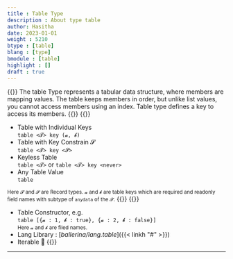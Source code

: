 ```yaml
---
title : Table Type
description : About type table
author: Hasitha
date: 2023-01-01
weight : 5210
btype : [table]
blang : [type]
bmodule : [table]
highlight : []
draft : true
---
```

{{<md class="summary">}} 
The table Type represents a tabular data structure, where members are mapping values. The table keeps members in order, but unlike list values, you cannot access members using an index. Table type defines a key to access its members. 
{{</md>}}
{{<md class="syntax">}}
* Table with Individual Keys <br> `table <𝓣> key (𝓪, 𝓫)`
* Table with Key Constrain 𝓢 <br> `table <𝓣> key <𝓢>`
* Keyless Table <br> `table <𝓣>` or `table <𝓣> key <never>`
* Any Table Value <br> `table`

<small>Here 𝓣 and 𝓢 are Record types. 𝓪 and 𝓫 are table keys which are required and readonly field names with subtype of `anydata` of the 𝓣.</small>
{{</md>}}
{{<md class="tldr">}}
* Table Constructor, e.g. <br>`table [{𝓪 : 1, 𝓫 : true}, {𝓪 : 2, 𝓫 : false}]` <br>  <small>Here 𝓪 and 𝓫 are filed names.</small>
* Lang Library : [*ballerina/lang.table*]({{< linkh "#" >}})
* Iterable 🔁
{{</md>}}
<!--more-->
<hr>
